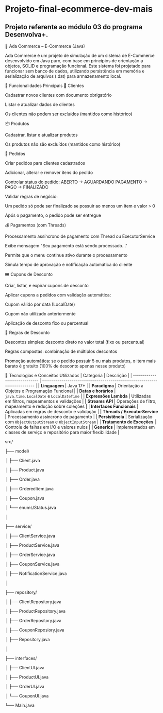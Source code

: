 # Projeto-final-ecommerce-dev-mais
## Projeto referente ao módulo 03 do programa Desenvolva+.
🛒 Ada Commerce – E-Commerce (Java)

Ada Commerce é um projeto de simulação de um sistema de E-Commerce desenvolvido em Java puro, com base em princípios de orientação a objetos, SOLID e programação funcional.
Este sistema foi projetado para funcionar sem banco de dados, utilizando persistência em memória e serialização de arquivos (.dat) para armazenamento local.

🚀 Funcionalidades Principais
👤 Clientes

Cadastrar novos clientes com documento obrigatório

Listar e atualizar dados de clientes

Os clientes não podem ser excluídos (mantidos como histórico)


📦 Produtos

Cadastrar, listar e atualizar produtos

Os produtos não são excluídos (mantidos como histórico)


🧾 Pedidos

Criar pedidos para clientes cadastrados

Adicionar, alterar e remover itens do pedido

Controlar status do pedido: ABERTO → AGUARDANDO PAGAMENTO → PAGO → FINALIZADO

Validar regras de negócio:

Um pedido só pode ser finalizado se possuir ao menos um item e valor > 0

Após o pagamento, o pedido pode ser entregue


💰 Pagamentos (com Threads)

Processamento assíncrono de pagamento com Thread ou ExecutorService

Exibe mensagem "Seu pagamento está sendo processado..."

Permite que o menu continue ativo durante o processamento

Simula tempo de aprovação e notificação automática do cliente


🎟️ Cupons de Desconto

Criar, listar, e expirar cupons de desconto

Aplicar cupons a pedidos com validação automática:

Cupom válido por data (LocalDate)

Cupom não utilizado anteriormente

Aplicação de desconto fixo ou percentual


🧮 Regras de Desconto

Descontos simples: desconto direto no valor total (fixo ou percentual)

Regras compostas: combinação de múltiplos descontos

Promoção automática: se o pedido possuir 5 ou mais produtos, o item mais barato é gratuito (100% de desconto apenas nesse produto)


🧠 Tecnologias e Conceitos Utilizados
| Categoria                     | Descrição                                                                  |
| ----------------------------- | -------------------------------------------------------------------------- |
| **Linguagem**                 | Java 17+                                                                   |
| **Paradigma**                 | Orientação a Objetos e Programação Funcional                               |
| **Datas e horários**          | `java.time.LocalDate` e `LocalDateTime`                                    |
| **Expressões Lambda**         | Utilizadas em filtros, mapeamentos e validações                            |
| **Streams API**               | Operações de filtro, mapeamento e redução sobre coleções                   |
| **Interfaces Funcionais**     | Aplicadas em regras de desconto e validação                                |
| **Threads / ExecutorService** | Processamento assíncrono de pagamento                                      |
| **Persistência**              | Serialização com `ObjectOutputStream` e `ObjectInputStream`                |
| **Tratamento de Exceções**    | Controle de falhas em I/O e valores nulos                                  |
| **Generics**                  | Implementados em classes de serviço e repositório para maior flexibilidade |

src/

 ├── model/
 
 │    ├── Client.java
 
 │    ├── Product.java
 
 │    ├── Order.java
 
 │    ├── OrderedItem.java
 
 │    ├── Coupon.java
 
 │    └── enums/Status.java
 
 │
 
 ├── service/
 
 │    ├── ClientService.java
 
 │    ├── ProductService.java
 
 │    ├── OrderService.java
 
 │    ├── CouponService.java
 
 │    ├── NotificationService.java
 
 │
 
 ├── repository/
 
 │    ├── ClientRepository.java
 
 │    ├── ProductRepository.java
 
 │     ├── OrderRepository.java
      
 │    ├── CouponReposiory.java
      
 │     ├── Repository.java
 
 │
 
 ├── interfaces/
 
 │    ├── ClientUI.java
 
 │    ├── ProductUI.java
 
 │    ├── OrderUI.java
 
 │    └── CouponUI.java
 
 └── Main.java
